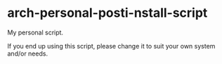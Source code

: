 # arch-personal-posti-nstall-script
My personal script.

If you end up using this script, please change it to suit your own system and/or needs.
